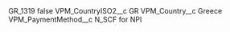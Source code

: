 <?xml version="1.0" encoding="UTF-8"?>
<CustomMetadata xmlns="http://soap.sforce.com/2006/04/metadata" xmlns:xsi="http://www.w3.org/2001/XMLSchema-instance" xmlns:xsd="http://www.w3.org/2001/XMLSchema">
    <label>GR_1319</label>
    <protected>false</protected>
    <values>
        <field>VPM_CountryISO2__c</field>
        <value xsi:type="xsd:string">GR</value>
    </values>
    <values>
        <field>VPM_Country__c</field>
        <value xsi:type="xsd:string">Greece</value>
    </values>
    <values>
        <field>VPM_PaymentMethod__c</field>
        <value xsi:type="xsd:string">N_SCF for NPI</value>
    </values>
</CustomMetadata>
